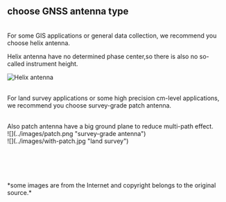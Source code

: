 ## choose GNSS antenna type

<br>
For some GIS applications or general data collection, we recommend you choose helix antenna.

Helix antenna have no determined phase center,so there is also no so-called instrument height.

![](../images/with-helix.jpg "Helix antenna")
<br>
<br>


For land survey applications or some high precision cm-level applications, we recommend you choose
survey-grade patch antenna.

<br>
Also patch antenna have a big ground plane to reduce multi-path effect.
<br>
![](../images/patch.png "survey-grade antenna")<br>
![](../images/with-patch.jpg "land survey")
<br>
<br>
<br>
<br>
<br>
<br>
*some images are from the Internet and copyright belongs to the original source.*
